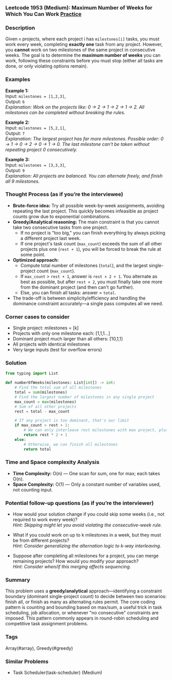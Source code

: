 ### Leetcode 1953 (Medium): Maximum Number of Weeks for Which You Can Work [Practice](https://leetcode.com/problems/maximum-number-of-weeks-for-which-you-can-work)

### Description  
Given `n` projects, where each project i has `milestones[i]` tasks, you must work every week, completing **exactly one** task from any project. However, you **cannot** work on two milestones of the same project in consecutive weeks. The goal is to determine the **maximum number of weeks** you can work, following these constraints before you must stop (either all tasks are done, or only violating options remain).

### Examples  

**Example 1:**  
Input: `milestones = [1,2,3]`,  
Output: `6`  
*Explanation: Work on the projects like: 0 → 2 → 1 → 2 → 1 → 2. All milestones can be completed without breaking the rules.*

**Example 2:**  
Input: `milestones = [5,2,1]`,  
Output: `7`  
*Explanation: The largest project has far more milestones. Possible order: 0 → 1 → 0 → 2 → 0 → 1 → 0. The last milestone can't be taken without repeating project 0 consecutively.*

**Example 3:**  
Input: `milestones = [3,3,3]`,  
Output: `9`  
*Explanation: All projects are balanced. You can alternate freely, and finish all 9 milestones.*


### Thought Process (as if you’re the interviewee)  
- **Brute-force idea:** Try all possible week-by-week assignments, avoiding repeating the last project. This quickly becomes infeasible as project counts grow due to exponential combinations.
- **Greedy/Analytical reasoning:** The main constraint is that you cannot take two consecutive tasks from one project.  
  - If no project is "too big," you can finish everything by always picking a different project last week.
  - If one project's task count (`max_count`) exceeds the sum of all other projects plus one (`rest + 1`), you will be forced to break the rule at some point.
- **Optimized approach:**  
  - Compute total number of milestones (`total`), and the largest single-project count (`max_count`).
  - If `max_count` > `rest + 1`, answer is `rest × 2 + 1`. You alternate as best as possible, but after `rest × 2`, you must finally take one more from the dominant project (and then can't go further).
  - Else, you can finish all tasks: answer = `total`.
- The trade-off is between simplicity/efficiency and handling the dominance constraint accurately—a single pass computes all we need.

### Corner cases to consider  
- Single project: milestones = [k]
- Projects with only one milestone each: [1,1,1...]
- Dominant project much larger than all others: [10,1,1]
- All projects with identical milestones
- Very large inputs (test for overflow errors)


### Solution

```python
from typing import List

def numberOfWeeks(milestones: List[int]) -> int:
    # Find the total sum of all milestones
    total = sum(milestones)
    # Find the largest number of milestones in any single project
    max_count = max(milestones)
    # Sum of all other projects
    rest = total - max_count

    # If any project is too dominant, that's our limit
    if max_count > rest + 1:
        # We can only interleave rest milestones with max project, plus one more
        return rest * 2 + 1
    else:
        # Otherwise, we can finish all milestones
        return total
```

### Time and Space complexity Analysis  

- **Time Complexity:** O(n) — One scan for sum, one for max; each takes O(n).
- **Space Complexity:** O(1) — Only a constant number of variables used, not counting input.

### Potential follow-up questions (as if you’re the interviewer)  

- How would your solution change if you could skip some weeks (i.e., not required to work every week)?  
  *Hint: Skipping might let you avoid violating the consecutive-week rule.*

- What if you could work on up to k milestones in a week, but they must be from different projects?  
  *Hint: Consider generalizing the alternation logic to k-way interleaving.*

- Suppose after completing all milestones for a project, you can merge remaining projects? How would you modify your approach?  
  *Hint: Consider when/if this merging affects sequencing.*

### Summary
This problem uses a **greedy/analytical** approach—identifying a constraint boundary (dominant single-project count) to decide between two scenarios: finish all, or finish as many as alternating rules permit. The core coding pattern is counting and bounding based on max/sum, a useful trick in task scheduling, job allocation, or whenever "no consecutive" constraints are imposed. This pattern commonly appears in round-robin scheduling and competitive task assignment problems.

### Tags
Array(#array), Greedy(#greedy)

### Similar Problems
- Task Scheduler(task-scheduler) (Medium)